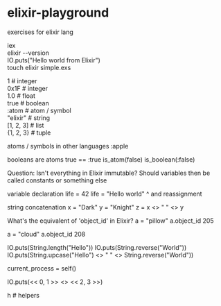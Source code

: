 # elixir-playground
exercises for elixir lang

iex  
elixir --version  
IO.puts("Hello world from Elixir")  
touch elixir simple.exs  

1          # integer  
0x1F       # integer  
1.0        # float  
true       # boolean  
:atom      # atom / symbol  
"elixir"   # string  
[1, 2, 3]  # list  
{1, 2, 3}  # tuple  

atoms / symbols in other languages
:apple

booleans are atoms
true == :true
is_atom(false)
is_boolean(:false)

Question:
Isn't everything in Elixir immutable?
Should variables then be called constants or something else

variable declaration
life = 42
life = "Hello world"
^ and reassignment

string concatenation
x = "Dark"
y = "Knight"
z = x <> " " <> y

What's the equivalent of 'object_id' in Elixir?
a = "pillow"
a.object_id
205

a = "cloud"
a.object_id
208

IO.puts(String.length("Hello"))
IO.puts(String.reverse("World"))
IO.puts(String.upcase("Hello") <> " " <> String.reverse("World"))

current_process = self()

IO.puts(<< 0, 1 >> <> << 2, 3 >>)

h # helpers
